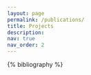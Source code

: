 ```yaml
---
layout: page
permalink: /publications/
title: Projects
description:
nav: true
nav_order: 2
---
```


<!-- _pages/publications.md -->
<div class="publications">

{% bibliography %}

</div>
